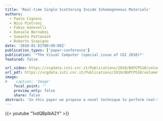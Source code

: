 ```yaml
---
title: 'Real-time Single Scattering Inside Inhomogeneous Materials'
authors:
  - Paolo Cignoni
  - Nico Pietroni
  - Fabio Ganovelli
  - Daniele Bernabei
  - Sumanta Pattanaik
  - Roberto Scopigno
date: '2010-01-01T00:00:00Z'
publication_types: ['paper-conference']
publication: '*The Visual Computer (special issue of CGI 2010)*'
featured: false

url_video: https://vcgdata.isti.cnr.it/Publications/2010/BGPCPS10/volumetric_single_scattering_video.avi
url_pdf: https://vcgdata.isti.cnr.it/Publications/2010/BGPCPS10/volumetric_single_scattering_preprint.pdf
image:
#    caption: 'Image'
    focal_point: ''
    preview_only: false
    share: false
abstract: 'In this paper we propose a novel technique to perform real-time rendering of translucent inhomogeneous materials, one of the most well known problems of Computer Graphics. The developed technique is based on an adaptive volumetric point sampling, done in a preprocessing stage, which associates to each sample the optical depth for a predefined set of directions. This information is then used by a rendering algorithm that combines the objectÃ­s surface rasterization with a ray tracing algorithm, implemented on the graphics processor, to compose the final image. This approach allows us to simulate light scattering phenomena for inhomogeneous isotropic materials in real time with an arbitrary number of light sources. We tested our algorithm by comparing the produced images with the result of ray tracing and showed that the technique is effective.'
---
```


{{< youtube "1vdQBpIbA2Y" >}}